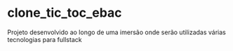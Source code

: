 # clone_tic_toc_ebac
Projeto desenvolvido ao longo de uma imersão onde serão utilizadas várias tecnologias para fullstack
